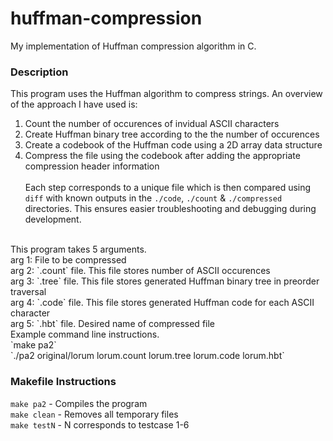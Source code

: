 # huffman-compression
My implementation of Huffman compression algorithm in C.
### Description 
This program uses the Huffman algorithm to compress strings. An overview of the approach I have used is: <br />
1. Count the number of occurences of invidual ASCII characters <br />
2. Create Huffman binary tree according to the the number of occurences <br />
3. Create a codebook of the Huffman code using a 2D array data structure <br />
4. Compress the file using the codebook after adding the appropriate compression header information<br /><br />
Each step corresponds to a unique file which is then compared using `diff` with known outputs in the `./code`, `./count` & `./compressed` directories. This ensures easier troubleshooting and debugging during development.
<br />
This program takes 5 arguments. <br />
arg 1: File to be compressed <br />
arg 2: `.count` file. This file stores number of ASCII occurences <br />
arg 3: `.tree` file. This file stores generated Huffman binary tree in preorder traversal <br />
arg 4: `.code` file. This file stores generated Huffman code for each ASCII character <br />
arg 5: `.hbt` file. Desired name of compressed file
<br />
Example command line instructions. <br />
`make pa2` <br />
`./pa2 original/lorum lorum.count lorum.tree lorum.code lorum.hbt` <br />

### Makefile Instructions
` make pa2 ` - Compiles the program <br />
`make clean` - Removes all temporary files <br />
`make testN` - N corresponds to testcase 1-6 <br />
